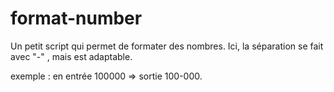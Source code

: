 # format-number

Un petit script qui permet de formater des nombres.
Ici, la séparation se fait avec "-" , mais est adaptable.

exemple : en entrée 100000 => sortie 100-000.